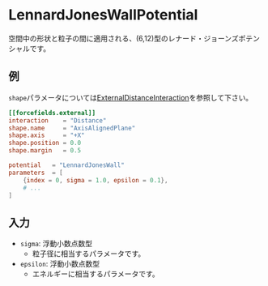 # LennardJonesWallPotential

空間中の形状と粒子の間に適用される、(6,12)型のレナード・ジョーンズポテンシャルです。

## 例

`shape`パラメータについては[ExternalDistanceInteraction](ExternalDistanceInteraction.md)を参照して下さい。

```toml
[[forcefields.external]]
interaction    = "Distance"
shape.name     = "AxisAlignedPlane"
shape.axis     = "+X"
shape.position = 0.0
shape.margin   = 0.5

potential   = "LennardJonesWall"
parameters  = [
    {index = 0, sigma = 1.0, epsilon = 0.1},
    # ...
]
```

## 入力

- `sigma`: 浮動小数点数型
  - 粒子径に相当するパラメータです。
- `epsilon`: 浮動小数点数型
  - エネルギーに相当するパラメータです。

